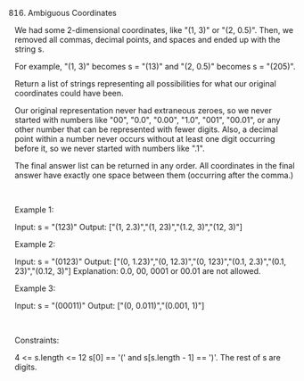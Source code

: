 816. Ambiguous Coordinates

We had some 2-dimensional coordinates, like "(1, 3)" or "(2, 0.5)". Then, we removed all commas, decimal points, and spaces and ended up with the string s.

For example, "(1, 3)" becomes s = "(13)" and "(2, 0.5)" becomes s = "(205)".

Return a list of strings representing all possibilities for what our original coordinates could have been.

Our original representation never had extraneous zeroes, so we never started with numbers like "00", "0.0", "0.00", "1.0", "001", "00.01", or any other number that can be represented with fewer digits. Also, a decimal point within a number never occurs without at least one digit occurring before it, so we never started with numbers like ".1".

The final answer list can be returned in any order. All coordinates in the final answer have exactly one space between them (occurring after the comma.)

 

Example 1:

Input: s = "(123)"
Output: ["(1, 2.3)","(1, 23)","(1.2, 3)","(12, 3)"]


Example 2:

Input: s = "(0123)"
Output: ["(0, 1.23)","(0, 12.3)","(0, 123)","(0.1, 2.3)","(0.1, 23)","(0.12, 3)"]
Explanation: 0.0, 00, 0001 or 00.01 are not allowed.


Example 3:

Input: s = "(00011)"
Output: ["(0, 0.011)","(0.001, 1)"]


 

Constraints:

4 <= s.length <= 12
s[0] == '(' and s[s.length - 1] == ')'.
The rest of s are digits.